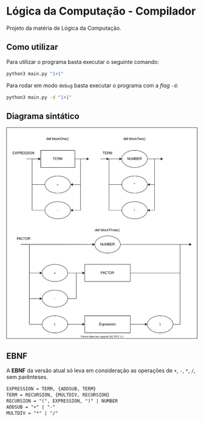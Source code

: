 # Lógica da Computação - Compilador

Projeto da matéria de Lógica da Computação.

## Como utilizar

Para utilizar o programa basta executar o seguinte comando:

```bash
python3 main.py "1+1"
```

Para rodar em modo `debug` basta executar o programa com a _flag_ `-d`:
```bash
python3 main.py -d "1+1"
```

## Diagrama sintático

![Diagrama sintático][1]

## EBNF

A **EBNF** da versão atual só leva em consideração as operações de `+`, `-`, `*`, `/`, sem parênteses.

```
EXPRESSION = TERM, {ADDSUB, TERM}
TERM = RECURSION, {MULTDIV, RECURSION}
RECURSION = "(", EXPRESSION, ")" | NUMBER
ADDSUB = "+" | "-"
MULTDIV = "*" | "/"
```

[1]: ./diagrama-sintatico.drawio.svg
